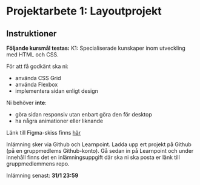 # Projektarbete 1: Layoutprojekt

## Instruktioner
**Följande kursmål testas:**
K1: Specialiserade kunskaper inom utveckling med HTML och CSS.

För att få godkänt ska ni:
* använda CSS Grid
* använda Flexbox
* implementera sidan enligt design

Ni behöver **inte**:
* göra sidan responsiv utan enbart göra den för desktop 
* ha några animationer eller liknande

Länk till Figma-skiss finns [här](https://www.figma.com/file/ZYWkmQTW5XFMAHXuSAAOaqFQ/Insurance-grid?node-id=0%3A1)

Inlämning sker via Github och Learnpoint. Ladda upp ert projekt på Github (på en gruppmedlems Github-konto). Gå sedan in på Learnpoint och under innehåll finns det en inlämningsuppgift där ska ni ska posta er länk till gruppmedlemmens repo.

Inlämning senast: **31/1 23:59**